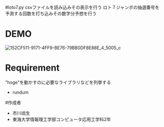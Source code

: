 #loto7.py
csvファイルを読み込みその表示を行う
ロト７ジャンボの抽選番号を予測する回数を打ち込みその数字分予想を行う
# DEMO

![152CF511-9171-4FF9-BE76-79BB0DF8E88E_4_5005_c](https://github.com/Ruimaru03/python/assets/140633245/039d184c-c6df-4b7d-8937-a6a05d34c7e3)



# Requirement

"hoge"を動かすのに必要なライブラリなどを列挙する

* rundum



#作成者
* 市川琉生
* 東海大学情報理工学部コンピュータ応用工学科2年



